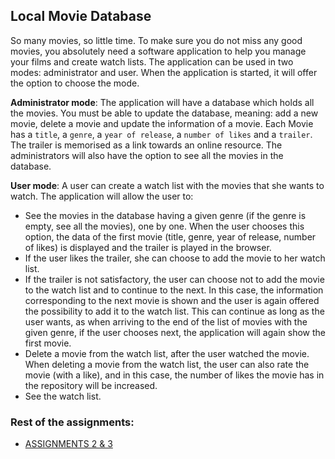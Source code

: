 ## Local Movie Database

So many movies, so little time. To make sure you do not miss any good movies, you absolutely need a software application to help you manage your films and create watch lists. The application can be used in two modes: administrator and user. When the application is started, it will offer the option to choose the mode.

**Administrator mode**: The application will have a database which holds all the movies. You must be able to update the database, meaning: add a new movie, delete a movie and update the information of a movie. Each Movie has a `title`, a `genre`, a `year of release`, a `number of likes` and a `trailer`. The trailer is memorised as a link towards an online resource. The administrators will also have the option to see all the movies in the database.

**User mode**: A user can create a watch list with the movies that she wants to watch. The application will allow the user to:

- See the movies in the database having a given genre (if the genre is empty, see all the movies), one by one. When the user chooses this option, the data of the first movie (title, genre, year of release, number of likes) is displayed and the trailer is played in the browser.
- If the user likes the trailer, she can choose to add the movie to her watch list.
- If the trailer is not satisfactory, the user can choose not to add the movie to the watch list and to continue to the next. In this case, the information corresponding to the next movie is shown and the user is again offered the possibility to add it to the watch list. This can continue as long as the user wants, as when arriving to the end of the list of movies with the given genre, if the user chooses next, the application will again show the first movie.
- Delete a movie from the watch list, after the user watched the movie. When deleting a movie from the watch list, the user can also rate the movie (with a like), and in this case, the number of likes the movie has in the repository will be increased.
- See the watch list.

### Rest of the assignments:
- [ASSIGNMENTS 2 & 3](https://github.com/917OctaviaSuceava/Object-Oriented-Programming/blob/main/A6789)


